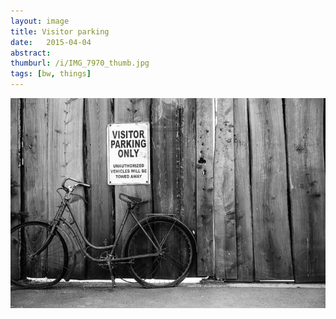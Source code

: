 ```yaml
---
layout: image
title: Visitor parking
date:   2015-04-04
abstract: 
thumburl: /i/IMG_7970_thumb.jpg
tags: [bw, things]
---
```

![](/i/IMG_7970.jpg)

